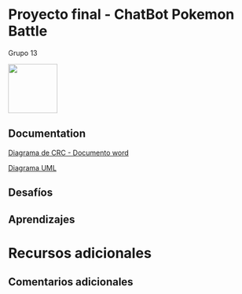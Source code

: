 
# Proyecto final - ChatBot Pokemon Battle

Grupo 13

<img src="https://i.pinimg.com/originals/cb/65/84/cb65844f3256da34ab56b4c773e1fc4d.png" width="100" />


## Documentation

[Diagrama de CRC - Documento word](https://correoucuedu-my.sharepoint.com/:w:/g/personal/constantino_lopez_correo_ucu_edu_uy/EaBbEkjXhjhKp9GzORs6cK4BdVNVZJhkPcsrcyOinupa0w?e=9lNIFy)

[Diagrama UML](https://drive.google.com/file/d/1SyK5yBzzXE_IvjA-esYbiim1rB69fDgx/view?usp=sharing)

## Desafíos

## Aprendizajes

# Recursos adicionales

## Comentarios adicionales
